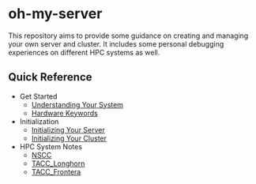 # oh-my-server

This repository aims to provide some guidance on creating and managing your own server and cluster. It includes some personal debugging experiences on different HPC systems as well.

## Quick Reference

- Get Started
  - [Understanding Your System](docs/sysinfo.md)
  - [Hardware Keywords](docs/hardware_keywords.md)
- Initialization
  - [Initializing Your Server](docs/vm_software.md)
  - [Initializing Your Cluster](docs/cluster_software.md)
- HPC System Notes
  - [NSCC](docs/nscc.md)
  - [TACC_Longhorn](docs/tacc_longhorn.md)
  - [TACC_Frontera](docs/tacc_frontera.md)

